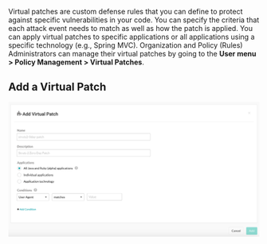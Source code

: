 <!--
title: "Virtual Patches"
description: "Overview of virtual patches"
tags: "Admin virtual patches policy management protect"
-->

Virtual patches are custom defense rules that you can define to protect against specific vulnerabilities in your code. You can specify the criteria that each attack event needs to match as well as how the patch is applied. You can apply virtual patches to specific applications or all applications using a specific technology (e.g., Spring MVC). Organization and Policy (Rules) Administrators can manage their virtual patches by going to the **User menu > Policy Management > Virtual Patches**.

## Add a Virtual Patch

<a href="assets/images/Add-virtual-patch.png" rel="lightbox" title="Add virtual patch"><img class="thumbnail" src="assets/images/Add-virtual-patch.png"/></a>